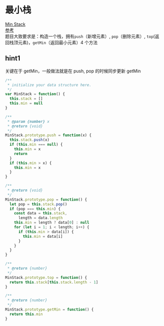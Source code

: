 # 最小栈

[Min Stack](https://leetcode.com/problems/min-stack/)  
[参考](https://github.com/azl397985856/leetcode/blob/master/problems/155.min-stack.md)  
题目大致要求是：构造一个栈，拥有`push`（新增元素）, `pop`（删除元素）, `top`(返回栈顶元素)，`getMin`（返回最小元素）4 个方法

## hint1

关键在于 getMin，一般做法就是在 push, pop 的时候同步更新 getMin

```js
/**
 * initialize your data structure here.
 */
var MinStack = function() {
  this.stack = []
  this.min = null
}

/**
 * @param {number} x
 * @return {void}
 */
MinStack.prototype.push = function(x) {
  this.stack.push(x)
  if (this.min === null) {
    this.min = x
    return
  }
  if (this.min > x) {
    this.min = x
  }
}

/**
 * @return {void}
 */
MinStack.prototype.pop = function() {
  let pop = this.stack.pop()
  if (pop === this.min) {
    const data = this.stack,
      length = data.length
    this.min = length ? data[0] : null
    for (let i = 1; i < length; i++) {
      if (this.min > data[i]) {
        this.min = data[i]
      }
    }
  }
}

/**
 * @return {number}
 */
MinStack.prototype.top = function() {
  return this.stack[this.stack.length - 1]
}

/**
 * @return {number}
 */
MinStack.prototype.getMin = function() {
  return this.min
}
```
